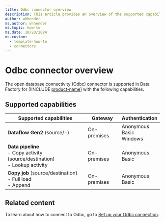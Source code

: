 ```yaml
---
title: Odbc connector overview
description: This article provides an overview of the supported capabilities of the Odbc connector.
author: whhender
ms.author: whhender
ms.topic: how-to
ms.date: 10/28/2024
ms.custom:
  - template-how-to
  - connectors
---
```


# Odbc connector overview

The open database connectivity (Odbc) connector is supported in Data Factory for [!INCLUDE [product-name](../includes/product-name.md)] with the following capabilities.

## Supported capabilities

| Supported capabilities| Gateway | Authentication|
|---------| --------| --------|
| **Dataflow Gen2** (source/-)|On-premises |Anonymous<br> Basic<br> Windows |
| **Data pipeline**<br>- Copy activity (source/destination) <br>- Lookup activity    |On-premises |Anonymous<br> Basic |
| **Copy job** (source/destination) <br>- Full load<br>- Append |On-premises |Anonymous<br> Basic |

## Related content

To learn about how to connect to Odbc, go to [Set up your Odbc connection](connector-odbc.md).
